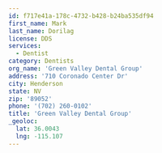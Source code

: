```yaml
---
id: f717e41a-178c-4732-b428-b24ba535df94
first_name: Mark
last_name: Dorilag
license: DDS
services:
  - Dentist
category: Dentists
org_name: 'Green Valley Dental Group'
address: '710 Coronado Center Dr'
city: Henderson
state: NV
zip: '89052'
phone: '(702) 260-0102'
title: 'Green Valley Dental Group'
_geoloc:
  lat: 36.0043
  lng: -115.107
---
```

